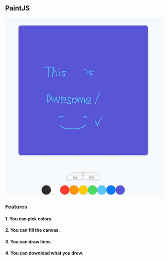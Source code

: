 ## PaintJS

![](Capture.JPG)

### Features
#### 1. You can pick colors.
#### 2. You can fill the canvas.
#### 3. You can draw lines.
#### 4. You can download what you drew.
